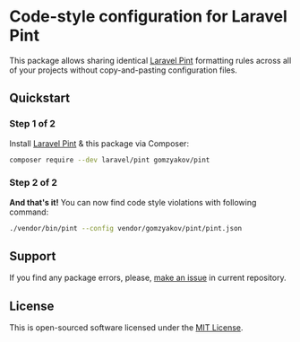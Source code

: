 # Code-style configuration for Laravel Pint

This package allows sharing identical [Laravel Pint](https://laravel.com/docs/12.x/pint) formatting rules across all of your projects without copy-and-pasting configuration files.

## Quickstart

### Step 1 of 2

Install [Laravel Pint](https://github.com/laravel/pint) & this package via Composer:

```sh
composer require --dev laravel/pint gomzyakov/pint
```

### Step 2 of 2

**And that's it!** You can now find code style violations with following command:

```sh
./vendor/bin/pint --config vendor/gomzyakov/pint/pint.json
```

## Support

If you find any package errors, please, [make an issue](https://github.com/gomzyakov/pint/issues) in current repository.

## License

This is open-sourced software licensed under the [MIT License](https://github.com/gomzyakov/pint/blob/main/LICENSE).
